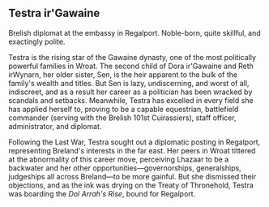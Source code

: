 ## Testra ir'Gawaine

Brelish diplomat at the embassy in Regalport. Noble-born, quite skillful, and exactingly polite.

Testra is the rising star of the Gawaine dynasty, one of the most politically powerful families in Wroat. The second child of Dora ir'Gawaine and Reth irWynarn, her older sister, Sen, is the heir apparent to the bulk of the family's wealth and titles. But Sen is lazy, undiscerning, and worst of all, indiscreet, and as a result her career as a politician has been wracked by scandals and setbacks. Meanwhile, Testra has excelled in every field she has applied herself to, proving to be a capable equestrian, battlefield commander (serving with the Brelish 101st Cuirassiers), staff officer, administrator, and diplomat.

Following the Last War, Testra sought out a diplomatic posting in Regalport, representing Breland's interests in the far east. Her peers in Wroat tittered at the abnormality of this career move, perceiving Lhazaar to be a backwater and her other opportunities—governorships, generalships, judgeships all across Breland—to be more gainful. But she dismissed their objections, and as the ink was drying on the Treaty of Thronehold, Testra was boarding the *Dol Arrah's Rise*, bound for Regalport.